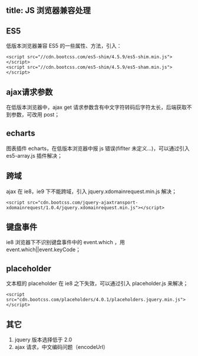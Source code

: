 title: JS 浏览器兼容处理
---

## ES5
低版本浏览器兼容 ES5 的一些属性、方法，引入：
```
<script src="//cdn.bootcss.com/es5-shim/4.5.9/es5-shim.min.js"></script>
<script src="//cdn.bootcss.com/es5-shim/4.5.9/es5-sham.min.js"></script>
```

## ajax请求参数
在低版本浏览器中，ajax get 请求参数含有中文字符转码后字符太长，后端获取不到参数，可改用 post；

## echarts
图表插件 echarts，在低版本浏览器中报 js 错误(fiflter 未定义…)，可以通过引入es5-array.js 插件解决；

## 跨域
ajax 在 ie8，ie9 下不能跨域，引入 jquery.xdomainrequest.min.js 解决；
```
<script src="cdn.bootcss.com/jquery-ajaxtransport-xdomainrequest/1.0.4/jquery.xdomainrequest.min.js"></script>
```

## 键盘事件
ie8 浏览器下不识别键盘事件中的 event.which ，用 event.which||event.keyCode；

## placeholder
文本框的 placeholder 在 ie8 之下失效，可以通过引入 placeholder.js 来解决；
```
<script src="cdn.bootcss.com/placeholders/4.0.1/placeholders.jquery.min.js"></script>
```

## 其它
1. jquery 版本选择低于 2.0
2. ajax 请求，中文编码问题（encodeUrl）
